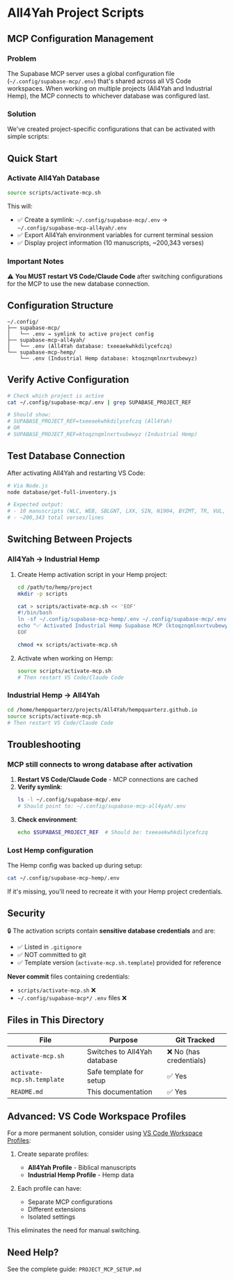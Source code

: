 # All4Yah Project Scripts

## MCP Configuration Management

### Problem
The Supabase MCP server uses a global configuration file (`~/.config/supabase-mcp/.env`) that's shared across all VS Code workspaces. When working on multiple projects (All4Yah and Industrial Hemp), the MCP connects to whichever database was configured last.

### Solution
We've created project-specific configurations that can be activated with simple scripts:

## Quick Start

### Activate All4Yah Database

```bash
source scripts/activate-mcp.sh
```

This will:
- ✅ Create a symlink: `~/.config/supabase-mcp/.env` → `~/.config/supabase-mcp-all4yah/.env`
- ✅ Export All4Yah environment variables for current terminal session
- ✅ Display project information (10 manuscripts, ~200,343 verses)

### Important Notes

⚠️ **You MUST restart VS Code/Claude Code** after switching configurations for the MCP to use the new database connection.

## Configuration Structure

```
~/.config/
├── supabase-mcp/
│   └── .env → symlink to active project config
├── supabase-mcp-all4yah/
│   └── .env (All4Yah database: txeeaekwhkdilycefczq)
└── supabase-mcp-hemp/
    └── .env (Industrial Hemp database: ktoqznqmlnxrtvubewyz)
```

## Verify Active Configuration

```bash
# Check which project is active
cat ~/.config/supabase-mcp/.env | grep SUPABASE_PROJECT_REF

# Should show:
# SUPABASE_PROJECT_REF=txeeaekwhkdilycefczq (All4Yah)
# OR
# SUPABASE_PROJECT_REF=ktoqznqmlnxrtvubewyz (Industrial Hemp)
```

## Test Database Connection

After activating All4Yah and restarting VS Code:

```bash
# Via Node.js
node database/get-full-inventory.js

# Expected output:
# - 10 manuscripts (WLC, WEB, SBLGNT, LXX, SIN, N1904, BYZMT, TR, VUL, DSS)
# - ~200,343 total verses/lines
```

## Switching Between Projects

### All4Yah → Industrial Hemp

1. Create Hemp activation script in your Hemp project:
   ```bash
   cd /path/to/hemp/project
   mkdir -p scripts

   cat > scripts/activate-mcp.sh << 'EOF'
   #!/bin/bash
   ln -sf ~/.config/supabase-mcp-hemp/.env ~/.config/supabase-mcp/.env
   echo "✅ Activated Industrial Hemp Supabase MCP (ktoqznqmlnxrtvubewyz)"
   EOF

   chmod +x scripts/activate-mcp.sh
   ```

2. Activate when working on Hemp:
   ```bash
   source scripts/activate-mcp.sh
   # Then restart VS Code/Claude Code
   ```

### Industrial Hemp → All4Yah

```bash
cd /home/hempquarterz/projects/All4Yah/hempquarterz.github.io
source scripts/activate-mcp.sh
# Then restart VS Code/Claude Code
```

## Troubleshooting

### MCP still connects to wrong database after activation

1. **Restart VS Code/Claude Code** - MCP connections are cached
2. **Verify symlink**:
   ```bash
   ls -l ~/.config/supabase-mcp/.env
   # Should point to: ~/.config/supabase-mcp-all4yah/.env
   ```
3. **Check environment**:
   ```bash
   echo $SUPABASE_PROJECT_REF  # Should be: txeeaekwhkdilycefczq
   ```

### Lost Hemp configuration

The Hemp config was backed up during setup:
```bash
cat ~/.config/supabase-mcp-hemp/.env
```

If it's missing, you'll need to recreate it with your Hemp project credentials.

## Security

🔒 The activation scripts contain **sensitive database credentials** and are:
- ✅ Listed in `.gitignore`
- ✅ NOT committed to git
- ✅ Template version (`activate-mcp.sh.template`) provided for reference

**Never commit** files containing credentials:
- `scripts/activate-mcp.sh` ❌
- `~/.config/supabase-mcp*/` `.env` files ❌

## Files in This Directory

| File | Purpose | Git Tracked |
|------|---------|-------------|
| `activate-mcp.sh` | Switches to All4Yah database | ❌ No (has credentials) |
| `activate-mcp.sh.template` | Safe template for setup | ✅ Yes |
| `README.md` | This documentation | ✅ Yes |

## Advanced: VS Code Workspace Profiles

For a more permanent solution, consider using [VS Code Workspace Profiles](https://code.visualstudio.com/docs/editor/profiles):

1. Create separate profiles:
   - **All4Yah Profile** - Biblical manuscripts
   - **Industrial Hemp Profile** - Hemp data

2. Each profile can have:
   - Separate MCP configurations
   - Different extensions
   - Isolated settings

This eliminates the need for manual switching.

## Need Help?

See the complete guide: `PROJECT_MCP_SETUP.md`
